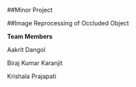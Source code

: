 ##Minor Project


##Image Reprocessing of Occluded Object


**Team Members**

Aakrit Dangol

Biraj Kumar Karanjit

Krishala Prajapati
